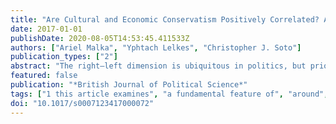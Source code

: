 ```yaml
---
title: "Are Cultural and Economic Conservatism Positively Correlated? A Large-Scale Cross-National Test"
date: 2017-01-01
publishDate: 2020-08-05T14:53:45.411533Z
authors: ["Ariel Malka", "Yphtach Lelkes", "Christopher J. Soto"]
publication_types: ["2"]
abstract: "The right–left dimension is ubiquitous in politics, but prior perspectives provide conflicting accounts of whether cultural and economic attitudes are typically aligned on this dimension within mass publics around the world. Using survey data from ninety-nine nations, this study finds not only that right–left attitude organization is uncommon, but that it is more common for culturally and economically right-wing attitudes to correlate negatively with each other, an attitude structure reflecting a contrast between desires for cultural and economic protection vs. freedom . This article examines where, among whom and why protection–freedom attitude organization outweighs right–left attitude organization, and discusses the implications for the psychological bases of ideology, quality of democratic representation and the rise of extreme right politics in the West."
featured: false
publication: "*British Journal of Political Science*"
tags: ["1 this article examines", "a fundamental feature of", "around", "comparative politics", "left ideological dimension is", "mypubs", "political attitude constraint", "political ideology", "political psychology", "politics in many nations", "preference dimensions that are", "public opinion", "the relationship between two", "the right", "the world"]
doi: "10.1017/s0007123417000072"
---
```


